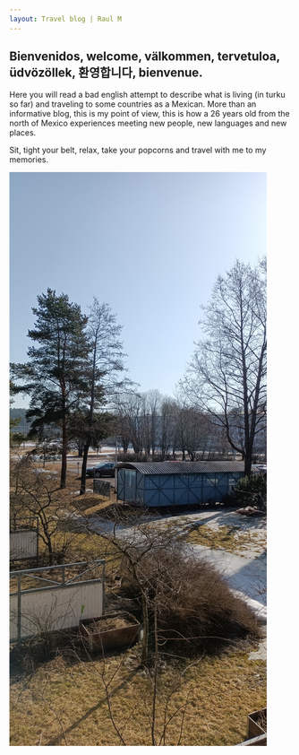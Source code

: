 ```yaml
---
layout: Travel blog | Raul M
---
```


## Bienvenidos, welcome, välkommen, tervetuloa, üdvözöllek, 환영합니다, bienvenue.

Here you will read a bad english attempt to describe what is living (in turku so far) and traveling to some countries as a Mexican.
More than an informative blog, this is my point of view, this is how a 26 years old from the north of Mexico experiences meeting new people, new languages and new places.

Sit, tight your belt, relax, take your popcorns and travel with me to my memories.

![My helpful screenshot](/_imgs/finland/Turku.jpg)
